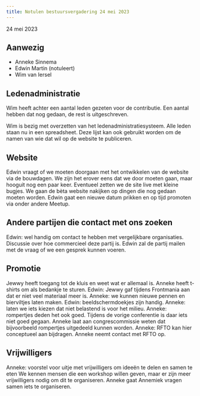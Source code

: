 ```yaml
---
title: Notulen bestuursvergadering 24 mei 2023
---
```


24 mei 2023

## Aanwezig

-   Anneke Sinnema
-   Edwin Martin (notuleert)
-   Wim van Iersel

## Ledenadministratie

Wim heeft achter een aantal leden gezeten voor de contributie. Een aantal hebben dat nog gedaan, de rest is uitgeschreven.

Wim is bezig met overzetten van het ledenadministratiesysteem. Alle leden staan nu in een spreadsheet.
Deze lijst kan ook gebruikt worden om de namen van wie dat wil op de website te publiceren.

## Website

Edwin vraagt of we moeten doorgaan met het ontwikkelen van de website via de bouwdagen.
We zijn het erover eens dat we door moeten gaan, maar hooguit nog een paar keer.
Eventueel zetten we de site live met kleine bugjes.
We gaan de bèta website nakijken op dingen die nog gedaan moeten worden.
Edwin gaat een nieuwe datum prikken en op tijd promoten via onder andere Meetup.

## Andere partijen die contact met ons zoeken

Edwin: wel handig om contact te hebben met vergelijkbare organisaties.
Discussie over hoe commercieel deze partij is.
Edwin zal de partij mailen met de vraag of we een gesprek kunnen voeren.

## Promotie

Jewwy heeft toegang tot de kluis en weet wat er allemaal is.
Anneke heeft t-shirts om als bedankje te sturen.
Edwin: Jewwy gaf tijdens Frontmania aan dat er niet veel materiaal meer is.
Anneke: we kunnen nieuwe pennen en bierviltjes laten maken.
Edwin: beeldschermdoekjes zijn handig.
Anneke: laten we iets kiezen dat niet belastend is voor het milieu.
Anneke: rompertjes deden het ook goed. Tijdens de vorige conferentie is daar iets niet goed gegaan.
Anneke laat aan congrescommissie weten dat bijvoorbeeld rompertjes uitgedeeld kunnen worden.
Anneke: RFTO kan hier conceptueel aan bijdragen. Anneke neemt contact met RFTO op.

## Vrijwilligers

Anneke: voorstel voor uitje met vrijwilligers om ideeën te delen en samen te eten
We kennen mensen die een workshop willen geven, maar er zijn meer vrijwilligers nodig om dit te organiseren.
Anneke gaat Annemiek vragen samen iets te organiseren.
